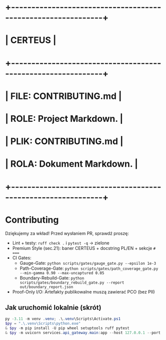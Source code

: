 # +-------------------------------------------------------------+

# | CERTEUS |

# +-------------------------------------------------------------+

# | FILE: CONTRIBUTING.md |

# | ROLE: Project Markdown. |

# | PLIK: CONTRIBUTING.md |

# | ROLA: Dokument Markdown. |

# +-------------------------------------------------------------+

# Contributing

Dziękujemy za wkład! Przed wysłaniem PR, sprawdź proszę:

- Lint + testy: `ruff check .` i `pytest -q` → zielone
- Premium Style (sec.21): baner CERTEUS + docstring PL/EN + sekcje `# ===`
- CI Gates:
  - Gauge-Gate: `python scripts/gates/gauge_gate.py --epsilon 1e-3`
  - Path-Coverage-Gate: `python scripts/gates/path_coverage_gate.py --min-gamma 0.90 --max-uncaptured 0.05`
  - Boundary-Rebuild-Gate: `python scripts/gates/boundary_rebuild_gate.py --report out/boundary_report.json`
- Proof-Only I/O: Artefakty publikowalne muszą zawierać PCO (bez PII)

## Jak uruchomić lokalnie (skrót)

```powershell
py -3.11 -m venv .venv; .\.venv\Scripts\Activate.ps1
$py = ".\.venv\Scripts\python.exe"
& $py -m pip install -U pip wheel setuptools ruff pytest
& $py -m uvicorn services.api_gateway.main:app --host 127.0.0.1 --port 8000
```
